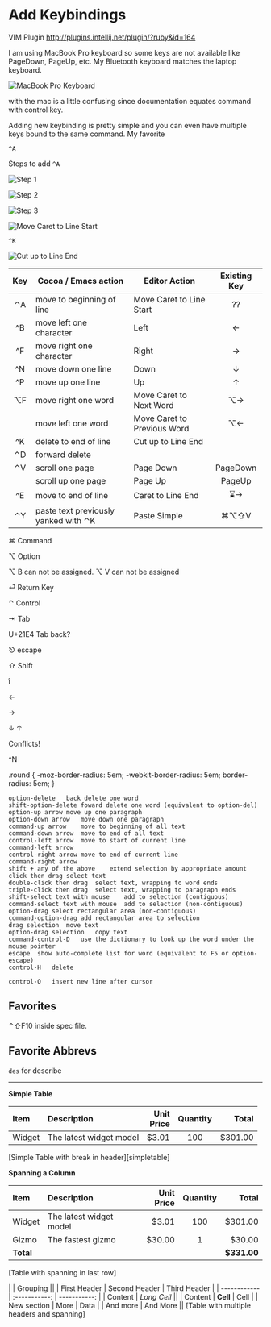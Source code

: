 # Add Keybindings #

VIM Plugin http://plugins.intellij.net/plugin/?ruby&id=164

I am using MacBook Pro keyboard so some keys are not available like PageDown, PageUp, etc.   My Bluetooth keyboard matches the laptop keyboard.

![MacBook Pro Keyboard](http://farm4.static.flickr.com/3628/3394329465_6ec79a7b1d.jpg)


with the mac is a little confusing since documentation equates
command with control key. 

Adding new keybinding is pretty simple and you can even have multiple keys bound to the same command.
My favorite 

`^A`

Steps to add `^A` 

![Step 1](images/control-A-1.png)

![Step 2](images/control-A-2.png)

![Step 3](images/control-A-3.png)

![Move Caret to Line Start](images/control-A.png)

`^K`

![Cut up to Line End](images/control-K.png)

| Key 	| Cocoa / Emacs action 	| Editor Action	| Existing Key 	|
| :----:	| ----------------------	| ----------------	| :----: 	|
| &#8963;A	| move to beginning of line	| Move Caret to Line Start	| ??	|
| &#94;B	| move left one character 	| Left 	| &larr;	|
| &#94;F 	| move right one character 	| Right	| &rarr;	|
| &#94;N 	| move down one line	| Down	| &darr;	|
| &#94;P 	| move up one line 	| Up	| &uarr;	|
| &#8997;F	| move right one word	| Move Caret to Next Word	| &#8997;&rarr;	|
| 	| move left one word 	| Move Caret to Previous Word 	| &#8997;&larr;	|
| &#94;K	| delete to end of line	| Cut up to Line End	| 	|
| &#8963;D	| forward delete 	| 	| 	|
| &#8963;V	| scroll one page	| Page Down	| PageDown	|
| 	| scroll up one page	| Page Up	| PageUp	|
| &#94;E 	| move to end of line	| Caret to Line End 	| &#8987;&rarr; 	|
| &#8963;Y 	| paste text previously yanked with &#8963;K	| Paste Simple	| &#8984;&#8997;&#8679;V	|
	

 
 
&#8984; Command

&#8997; Option

&#8997; B can not be assigned.
&#8997; V can not be assigned

&#x23CE; Return Key

&#8963; Control

&#8677; Tab

 U+21E4 Tab back?

&#9099; escape

&#8679;  Shift

&icirc;

&larr; 

&rarr;

&darr; &uarr;

Conflicts!

^N 

.round {
  -moz-border-radius:    5em;
  -webkit-border-radius: 5em;
  border-radius:               5em;
} 

	option-delete	back delete one word
	shift-option-delete	foward delete one word (equivalent to option-del)
	option-up arrow	move up one paragraph
	option-down arrow	move down one paragraph
	command-up arrow	move to beginning of all text
	command-down arrow	move to end of all text
	control-left arrow	move to start of current line
	command-left arrow
	control-right arrow	move to end of current line
	command-right arrow
	shift + any of the above	extend selection by appropriate amount
	click then drag	select text
	double-click then drag	select text, wrapping to word ends
	triple-click then drag	select text, wrapping to paragraph ends
	shift-select text with mouse	add to selection (contiguous)
	command-select text with mouse	add to selection (non-contiguous)
	option-drag	select rectangular area (non-contiguous)
	command-option-drag	add rectangular area to selection
	drag selection	move text
	option-drag selection	copy text
	command-control-D	use the dictionary to look up the word under the mouse pointer
	escape	show auto-complete list for word (equivalent to F5 or option-escape)
	control-H	delete
	
	control-O	insert new line after cursor


## Favorites ##

&#8963;&#8679;F10 inside spec file.

## Favorite Abbrevs ##

`des` for describe

* * * 

**Simple Table**

| Item   | Description             | Unit<br/>Price | Quantity |   Total |  
| :----- | :---------------------- | -------------: | :------: | ------: |  
| Widget | The latest widget model |          $3.01 |    100   | $301.00 |  
[Simple Table with break in header][simpletable]

**Spanning a Column**

| Item   | Description             | Unit Price     | Quantity |   Total |  
| :----- | :---------------------- | -------------: | :------: | ------: |  
| Widget | The latest widget model |          $3.01 |    100   | $301.00 |  
| Gizmo  | The fastest gizmo       |         $30.00 |      1   |  $30.00 |
|**Total** |||| **$331.00**|
[Table with spanning in last row]

|             |          Grouping           |||     First Header  | Second Header | Third Header ||      ------------ | :-----------: | -----------: ||   Content       | *Long Cell* |||   Content       | **Cell** |  Cell ||   New section   | More | Data ||   And more      |  And More ||[Table with multiple headers and spanning]
